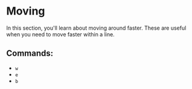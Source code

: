 # Moving

In this section, you'll learn about moving around faster. These are useful when you need to move faster within a line.

## Commands:
- `w`
- `e`
- `b`